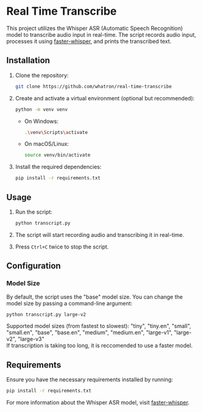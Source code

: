 # Real Time Transcribe

This project utilizes the Whisper ASR (Automatic Speech Recognition) model to transcribe audio input in real-time. The script records audio input, processes it using [faster-whisper](https://github.com/SYSTRAN/faster-whisper), and prints the transcribed text.

## Installation

1. Clone the repository:

   ```bash
   git clone https://github.com/whatron/real-time-transcribe
   ```

2. Create and activate a virtual environment (optional but recommended):

   ```bash
   python -m venv venv
   ```
   - On Windows:

     ```bash
     .\venv\Scripts\activate
     ```

   - On macOS/Linux:

     ```bash
     source venv/bin/activate
     ```


3. Install the required dependencies:

   ```bash
   pip install -r requirements.txt
   ```

## Usage

1. Run the script:

   ```bash
   python transcript.py
   ```

2. The script will start recording audio and transcribing it in real-time.

3. Press `Ctrl+C` twice to stop the script.

## Configuration

### Model Size

By default, the script uses the "base" model size. You can change the model size by passing a command-line argument:

```bash
python transcript.py large-v2
```

Supported model sizes (from fastest to slowest): "tiny", "tiny.en", "small", "small.en", "base", "base.en", "medium", "medium.en", "large-v1", "large-v2", "large-v3"<br>
If transcription is taking too long, it is reccomended to use a faster model.

## Requirements

Ensure you have the necessary requirements installed by running:

```bash
pip install -r requirements.txt
```

For more information about the Whisper ASR model, visit [faster-whisper](https://github.com/SYSTRAN/faster-whisper).
